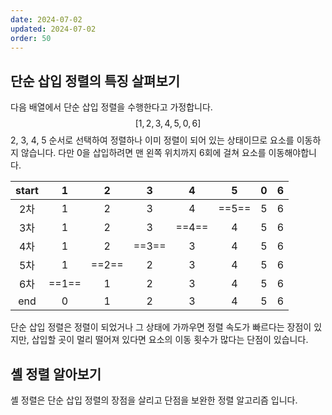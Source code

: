 ```yaml
---
date: 2024-07-02
updated: 2024-07-02
order: 50
---
```

## 단순 삽입 정렬의 특징 살펴보기

다음 배열에서 단순 삽입 정렬을 수행한다고 가정합니다.  
$$[1, 2, 3, 4, 5, 0, 6]$$
2, 3, 4, 5 순서로 선택하여 정렬하나 이미 정렬이 되어 있는 상태이므로 요소를 이동하지 않습니다.
다만 0을 삽입하려면 맨 왼쪽 위치까지 6회에 걸쳐 요소를 이동해야합니다.

| start |   1   |   2   |   3   |   4   |   5   |  0  |  6  |
| :---: | :---: | :---: | :---: | :---: | :---: | :-: | :-: |
|  2차   |   1   |   2   |   3   |   4   | ==5== |  5  |  6  |
|  3차   |   1   |   2   |   3   | ==4== |   4   |  5  |  6  |
|  4차   |   1   |   2   | ==3== |   3   |   4   |  5  |  6  |
|  5차   |   1   | ==2== |   2   |   3   |   4   |  5  |  6  |
|  6차   | ==1== |   1   |   2   |   3   |   4   |  5  |  6  |
|  end  |   0   |   1   |   2   |   3   |   4   |  5  |  6  |

단순 삽입 정렬은 정렬이 되었거나 그 상태에 가까우면 정렬 속도가 빠르다는 장점이 있지만, 삽입할 곳이 멀리 떨어져 있다면 요소의 이동 횟수가 많다는 단점이 있습니다.

## 셸 정렬 알아보기

셸 정렬은 단순 삽입 정렬의 장점을 살리고 단점을 보완한 정렬 알고리즘 입니다.

